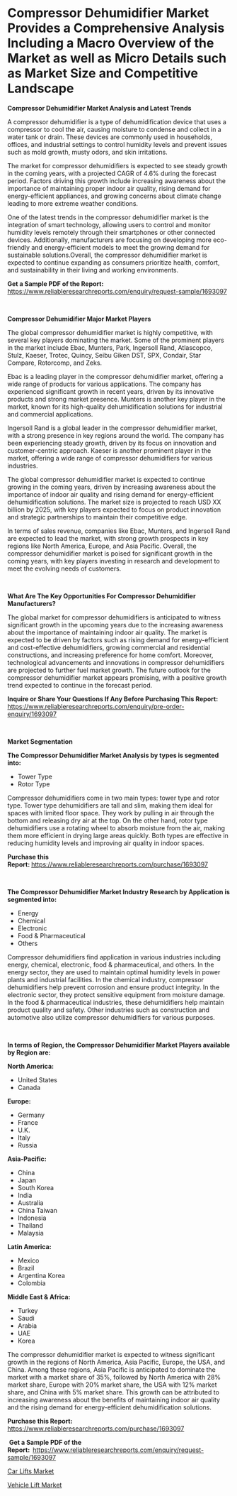 <p><h1>Compressor Dehumidifier Market Provides a Comprehensive Analysis Including a Macro Overview of the Market as well as Micro Details such as Market Size and Competitive Landscape</h1></p><p><strong>Compressor Dehumidifier Market Analysis and Latest Trends</strong></p>
<p><p>A compressor dehumidifier is a type of dehumidification device that uses a compressor to cool the air, causing moisture to condense and collect in a water tank or drain. These devices are commonly used in households, offices, and industrial settings to control humidity levels and prevent issues such as mold growth, musty odors, and skin irritations.</p><p>The market for compressor dehumidifiers is expected to see steady growth in the coming years, with a projected CAGR of 4.6% during the forecast period. Factors driving this growth include increasing awareness about the importance of maintaining proper indoor air quality, rising demand for energy-efficient appliances, and growing concerns about climate change leading to more extreme weather conditions.</p><p>One of the latest trends in the compressor dehumidifier market is the integration of smart technology, allowing users to control and monitor humidity levels remotely through their smartphones or other connected devices. Additionally, manufacturers are focusing on developing more eco-friendly and energy-efficient models to meet the growing demand for sustainable solutions.Overall, the compressor dehumidifier market is expected to continue expanding as consumers prioritize health, comfort, and sustainability in their living and working environments.</p></p>
<p><strong>Get a Sample PDF of the Report:&nbsp;</strong> <a href="https://www.reliableresearchreports.com/enquiry/request-sample/1693097">https://www.reliableresearchreports.com/enquiry/request-sample/1693097</a></p>
<p>&nbsp;</p>
<p><strong>Compressor Dehumidifier Major Market Players</strong></p>
<p><p>The global compressor dehumidifier market is highly competitive, with several key players dominating the market. Some of the prominent players in the market include Ebac, Munters, Park, Ingersoll Rand, Atlascopco, Stulz, Kaeser, Trotec, Quincy, Seibu Giken DST, SPX, Condair, Star Compare, Rotorcomp, and Zeks.</p><p>Ebac is a leading player in the compressor dehumidifier market, offering a wide range of products for various applications. The company has experienced significant growth in recent years, driven by its innovative products and strong market presence. Munters is another key player in the market, known for its high-quality dehumidification solutions for industrial and commercial applications.</p><p>Ingersoll Rand is a global leader in the compressor dehumidifier market, with a strong presence in key regions around the world. The company has been experiencing steady growth, driven by its focus on innovation and customer-centric approach. Kaeser is another prominent player in the market, offering a wide range of compressor dehumidifiers for various industries.</p><p>The global compressor dehumidifier market is expected to continue growing in the coming years, driven by increasing awareness about the importance of indoor air quality and rising demand for energy-efficient dehumidification solutions. The market size is projected to reach USD XX billion by 2025, with key players expected to focus on product innovation and strategic partnerships to maintain their competitive edge.</p><p>In terms of sales revenue, companies like Ebac, Munters, and Ingersoll Rand are expected to lead the market, with strong growth prospects in key regions like North America, Europe, and Asia Pacific. Overall, the compressor dehumidifier market is poised for significant growth in the coming years, with key players investing in research and development to meet the evolving needs of customers.</p></p>
<p>&nbsp;</p>
<p><strong>What Are The Key Opportunities For Compressor Dehumidifier Manufacturers?</strong></p>
<p><p>The global market for compressor dehumidifiers is anticipated to witness significant growth in the upcoming years due to the increasing awareness about the importance of maintaining indoor air quality. The market is expected to be driven by factors such as rising demand for energy-efficient and cost-effective dehumidifiers, growing commercial and residential constructions, and increasing preference for home comfort. Moreover, technological advancements and innovations in compressor dehumidifiers are projected to further fuel market growth. The future outlook for the compressor dehumidifier market appears promising, with a positive growth trend expected to continue in the forecast period.</p></p>
<p><strong>Inquire or Share Your Questions If Any Before Purchasing This Report:</strong> <a href="https://www.reliableresearchreports.com/enquiry/pre-order-enquiry/1693097">https://www.reliableresearchreports.com/enquiry/pre-order-enquiry/1693097</a></p>
<p>&nbsp;</p>
<p><strong>Market Segmentation</strong></p>
<p><strong>The Compressor Dehumidifier Market Analysis by types is segmented into:</strong></p>
<p><ul><li>Tower Type</li><li>Rotor Type</li></ul></p>
<p><p>Compressor dehumidifiers come in two main types: tower type and rotor type. Tower type dehumidifiers are tall and slim, making them ideal for spaces with limited floor space. They work by pulling in air through the bottom and releasing dry air at the top. On the other hand, rotor type dehumidifiers use a rotating wheel to absorb moisture from the air, making them more efficient in drying large areas quickly. Both types are effective in reducing humidity levels and improving air quality in indoor spaces.</p></p>
<p><strong>Purchase this Report:&nbsp;</strong><a href="https://www.reliableresearchreports.com/purchase/1693097">https://www.reliableresearchreports.com/purchase/1693097</a></p>
<p>&nbsp;</p>
<p><strong>The Compressor Dehumidifier Market Industry Research by Application is segmented into:</strong></p>
<p><ul><li>Energy</li><li>Chemical</li><li>Electronic</li><li>Food & Pharmaceutical</li><li>Others</li></ul></p>
<p><p>Compressor dehumidifiers find application in various industries including energy, chemical, electronic, food & pharmaceutical, and others. In the energy sector, they are used to maintain optimal humidity levels in power plants and industrial facilities. In the chemical industry, compressor dehumidifiers help prevent corrosion and ensure product integrity. In the electronic sector, they protect sensitive equipment from moisture damage. In the food & pharmaceutical industries, these dehumidifiers help maintain product quality and safety. Other industries such as construction and automotive also utilize compressor dehumidifiers for various purposes.</p></p>
<p>&nbsp;</p>
<p><strong>In terms of Region, the Compressor Dehumidifier Market Players available by Region are:</strong></p>
<p>
    <p> <strong> North America: </strong>
        <ul>
            <li>United States</li>
            <li>Canada</li>
        </ul>
        </p> 
    <p> <strong> Europe: </strong>
        <ul>
            <li>Germany</li>
            <li>France</li>
            <li>U.K.</li>
            <li>Italy</li>
            <li>Russia</li>
        </ul>
        </p> 
    <p> <strong> Asia-Pacific: </strong>
        <ul>
            <li>China</li>
            <li>Japan</li>
            <li>South Korea</li>
            <li>India</li>
            <li>Australia</li>
            <li>China Taiwan</li>
            <li>Indonesia</li>
            <li>Thailand</li>
            <li>Malaysia</li>
        </ul>
        </p> 
    <p> <strong> Latin America: </strong>
        <ul>
            <li>Mexico</li>
            <li>Brazil</li>
            <li>Argentina Korea</li>
            <li>Colombia</li>
        </ul>
        </p> 
    <p> <strong> Middle East & Africa: </strong>
        <ul>
            <li>Turkey</li>
            <li>Saudi</li>
            <li>Arabia</li>
            <li>UAE</li>
            <li>Korea</li>
        </ul>
    </p>
    </p>
<p><p>The compressor dehumidifier market is expected to witness significant growth in the regions of North America, Asia Pacific, Europe, the USA, and China. Among these regions, Asia Pacific is anticipated to dominate the market with a market share of 35%, followed by North America with 28% market share, Europe with 20% market share, the USA with 12% market share, and China with 5% market share. This growth can be attributed to increasing awareness about the benefits of maintaining indoor air quality and the rising demand for energy-efficient dehumidification solutions.</p></p>
<p><strong>Purchase this Report: </strong><a href="https://www.reliableresearchreports.com/purchase/1693097">https://www.reliableresearchreports.com/purchase/1693097</a></p>
<p>&nbsp;<strong>Get a Sample PDF of the Report:&nbsp;&nbsp;</strong><a href="https://www.reliableresearchreports.com/enquiry/request-sample/1693097">https://www.reliableresearchreports.com/enquiry/request-sample/1693097</a></p>
<p><strong></strong></p>
<p><p><a href="https://issuu.com/reportprime-2/docs/car-lifts-market-size-2030.pptx">Car Lifts Market</a></p><p><a href="https://issuu.com/reportprime-2/docs/vehicle-lift-market-size-2030.pptx">Vehicle Lift Market</a></p></p>